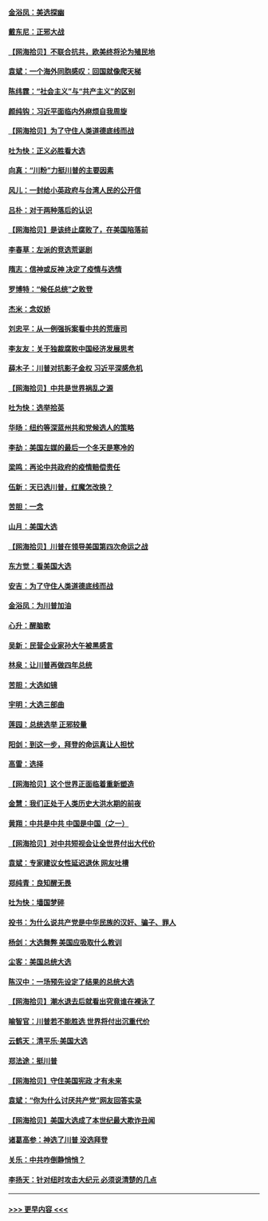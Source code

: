 #### [金浴凤：美选探幽](../pages/nsc993/n12567147.md?t=11221651) 
#### [戴东尼：正邪大战](../pages/nsc993/n12567033.md?t=11221651) 
#### [【网海拾贝】不联合抗共，欧美终将沦为殖民地](../pages/nsc993/n12565068.md?t=11221651) 
#### [袁斌：一个海外同胞感叹：回国就像爬天梯](../pages/nsc993/n12564986.md?t=11221651) 
#### [陈纬霆：“社会主义”与“共产主义”的区别](../pages/nsc993/n12562417.md?t=11221651) 
#### [颜纯钩：习近平面临内外麻烦自我周旋](../pages/nsc993/n12563356.md?t=11221651) 
#### [【网海拾贝】为了守住人类道德底线而战](../pages/nsc993/n12562542.md?t=11221651) 
#### [吐为快：正义必胜看大选](../pages/nsc993/n12561967.md?t=11221651) 
#### [向真：“川粉”力挺川普的主要因素](../pages/nsc993/n12560774.md?t=11221651) 
#### [风儿：一封给小英政府与台湾人民的公开信](../pages/nsc993/n12560581.md?t=11221651) 
#### [吕朴：对于两种落后的认识](../pages/nsc993/n12560492.md?t=11221651) 
#### [【网海拾贝】是该终止腐败了，在美国陷落前](../pages/nsc993/n12559936.md?t=11221651) 
#### [李春草：左派的竞选荒诞剧](../pages/nsc993/n12558380.md?t=11221651) 
#### [隋志：信神或反神 决定了疫情与选情](../pages/nsc993/n12558255.md?t=11221651) 
#### [罗博特：“候任总统”之败登](../pages/nsc993/n12558189.md?t=11221651) 
#### [杰米：念奴娇](../pages/nsc993/n12558174.md?t=11221651) 
#### [刘忠平：从一例强拆案看中共的荒唐司](../pages/nsc993/n12558036.md?t=11221651) 
#### [李友友：关于独裁腐败中国经济发展思考](../pages/nsc993/n12558004.md?t=11221651) 
#### [薛木子：川普对抗影子金权 习近平深感危机](../pages/nsc993/n12557342.md?t=11221651) 
#### [【网海拾贝】中共是世界祸乱之源](../pages/nsc993/n12555353.md?t=11221651) 
#### [吐为快：选举拾英](../pages/nsc993/n12555041.md?t=11221651) 
#### [华旸：纽约等深蓝州共和党候选人的策略](../pages/nsc993/n12554309.md?t=11221651) 
#### [李劼：美国左媒的最后一个冬天是寒冷的](../pages/nsc993/n12552947.md?t=11221651) 
#### [梁鸣：再论中共政府的疫情赔偿责任](../pages/nsc993/n12553012.md?t=11221651) 
#### [伍新：天已选川普，红魔怎改换？](../pages/nsc993/n12552970.md?t=11221651) 
#### [苦胆：一念](../pages/nsc993/n12552957.md?t=11221651) 
#### [山月：美国大选](../pages/nsc993/n12552446.md?t=11221651) 
#### [【网海拾贝】川普在领导美国第四次命运之战](../pages/nsc993/n12551973.md?t=11221651) 
#### [东方觉：看美国大选](../pages/nsc993/n12551647.md?t=11221651) 
#### [安吉：为了守住人类道德底线而战](../pages/nsc993/n12551111.md?t=11221651) 
#### [金浴凤：为川普加油](../pages/nsc993/n12551085.md?t=11221651) 
#### [心升：醒脑歌](../pages/nsc993/n12550984.md?t=11221651) 
#### [吴新：民营企业家孙大午被黑感言](../pages/nsc993/n12550656.md?t=11221651) 
#### [林泉：让川普再做四年总统](../pages/nsc993/n12550640.md?t=11221651) 
#### [苦胆：大选如镜](../pages/nsc993/n12550630.md?t=11221651) 
#### [宇明：大选三部曲](../pages/nsc993/n12550603.md?t=11221651) 
#### [莲园：总统选举 正邪较量](../pages/nsc993/n12550594.md?t=11221651) 
#### [阳剑：到这一步，拜登的命运真让人担忧](../pages/nsc993/n12549093.md?t=11221651) 
#### [高雷：选择](../pages/nsc993/n12549087.md?t=11221651) 
#### [【网海拾贝】这个世界正面临着重新塑造](../pages/nsc993/n12548326.md?t=11221651) 
#### [金慧：我们正处于人类历史大洪水期的前夜](../pages/nsc993/n12547914.md?t=11221651) 
#### [黄翔：中共是中共 中国是中国（之一）](../pages/nsc993/n12547576.md?t=11221651) 
#### [【网海拾贝】对中共短视会让全世界付出大代价](../pages/nsc993/n12546043.md?t=11221651) 
#### [袁斌：专家建议女性延迟退休 网友吐槽](../pages/nsc993/n12545424.md?t=11221651) 
#### [郑纯青：良知醒无畏](../pages/nsc993/n12545394.md?t=11221651) 
#### [吐为快：墙国梦碎](../pages/nsc993/n12545309.md?t=11221651) 
#### [投书：为什么说共产党是中华民族的汉奸、骗子、罪人](../pages/nsc993/n12545089.md?t=11221651) 
#### [杨剑：大选舞弊 美国应吸取什么教训](../pages/nsc993/n12543937.md?t=11221651) 
#### [尘客：美国总统大选](../pages/nsc993/n12543828.md?t=11221651) 
#### [陈汉中：一场预先设定了结果的总统大选](../pages/nsc993/n12543564.md?t=11221651) 
#### [【网海拾贝】潮水退去后就看出究竟谁在裸泳了](../pages/nsc993/n12543321.md?t=11221651) 
#### [喻智官：川普若不能胜选 世界将付出沉重代价](../pages/nsc993/n12541352.md?t=11221651) 
#### [云鹤天：清平乐‧美国大选](../pages/nsc993/n12540916.md?t=11221651) 
#### [郑法途：挺川普](../pages/nsc993/n12540898.md?t=11221651) 
#### [【网海拾贝】守住美国宪政 才有未来](../pages/nsc993/n12540423.md?t=11221651) 
#### [袁斌：“你为什么讨厌共产党”网友回答实录](../pages/nsc993/n12540208.md?t=11221651) 
#### [【网海拾贝】美国大选成了本世纪最大欺诈丑闻](../pages/nsc993/n12538029.md?t=11221651) 
#### [诸葛高参：神选了川普 没选拜登](../pages/nsc993/n12537664.md?t=11221651) 
#### [关乐：中共咋倒静悄悄？](../pages/nsc993/n12537615.md?t=11221651) 
#### [李扬天：针对纽时攻击大纪元 必须说清楚的几点](../pages/nsc993/n12536001.md?t=11221651) 

----
#### [ >>> 更早内容 <<< ](../indexes/nsc993-earlier.md)
